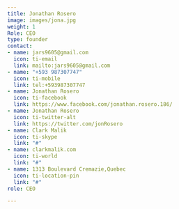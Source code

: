 ```yaml
---
title: Jonathan Rosero
image: images/jona.jpg
weight: 1
Role: CEO
type: founder
contact:
- name: jars9605@gmail.com
  icon: ti-email
  link: mailto:jars9605@gmail.com
- name: "+593 987307747"
  icon: ti-mobile
  link: tel:+593987307747
- name: Jonathan Rosero
  icon: ti-facebook
  link: https://www.facebook.com/jonathan.rosero.186/
- name: Jonathan Rosero
  icon: ti-twitter-alt
  link: https://twitter.com/jonRosero
- name: Clark Malik
  icon: ti-skype
  link: "#"
- name: clarkmalik.com
  icon: ti-world
  link: "#"
- name: 1313 Boulevard Cremazie,Quebec
  icon: ti-location-pin
  link: "#"
role: CEO

---
```

